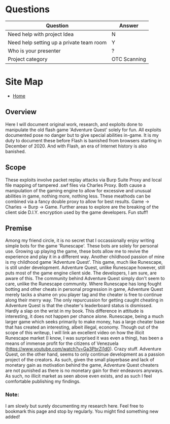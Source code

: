 # Questions

| **Question**                             | **Answer** |
|------------------------------------------|------------|
| Need help with project Idea              |      N      |
| Need help setting up a private team room |      Y      |
| Who is your presenter                    |      ?      |
| Project category                         |     OTC Scanning       |

# Site Map

- [Home](http://wesleycoffman.github.io/) 

## Overview

Here I will document original work, research, and exploits done to manipulate the old flash game 'Adventure Quest' solely for fun. All exploits documented pose no danger but to give special abilities in-game. It is my duty to document these before Flash is banished from browsers starting in December of 2020. And with Flash, an era of Internet history is also banished.

## Scope

These exploits involve packet replay attacks via Burp Suite Proxy and local file mapping of tampered .swf files via Charles Proxy. Both cause a manipulation of the gaming engine to allow for excessive and unusual abilities in game, nothing more, nothing less. These meathods can be combined via a fancy double proxy to allow for best results. Game -> Charles -> Burp -> Game. Further areas to explore are the breaking of the client side D.I.Y. encryption used by the game developers. Fun stuff!

## Premise

Among my friend circle, it is no secret that I occassionally enjoy writing simple bots for the game 'Runescape'. These bots are solely for personal use. Growing up playing the game, these bots allow me to revive the experience and play it in a different way. Another childhood passion of mine is my childhood game 'Adventure Quest'. This game, much like Runescape, is still under development. Adventure Quest, unlike Runescape however, still puts most of the game engine client side. The developers, I am sure, are aware of this. The community behind Adventure Quest simply don't seem to care, unlike the Runescape community. Where Runescape has long fought botting and other cheats in personal progression in game, Adventure Quest merely tacks a shame on you player tag and the cheater is free to continue along their merry way. The only repurcussion for getting caught cheating in Adventure Quest is that the cheater's leaderboard status is dismissed. Hardly a slap on the wrist in my book. This difference in attitude is interesting, it does not happen per chance alone. Runescape, being a much larger game which seeks primarily to make money, has a large cheater base that has created an interesting, albeit illegal, economy. Though out of the scope of this writeup, I will link an excellent video on how the illicit Runescape market (I know, I was surprised it was even a thing), has been a means of immense profit for the citizens of Venezuela (https://www.youtube.com/watch?v=Ga3PbrZj1d0). Crazy stuff. Adventure Quest, on the other hand, seems to only continue development as a passion project of the creators. As such, given the small playerbase and lack of monetary gain as motivation behind the game, Adventure Quest cheaters are not punished as there is no monetary gain for their endeavors anyways. As such, no illicit market as seen above even exists, and as such I feel comfortable publishing my findings.

### Note:

I am slowly but surely documenting my research here. Feel free to bookmark this page and stop by regularly. You might find something new added!
